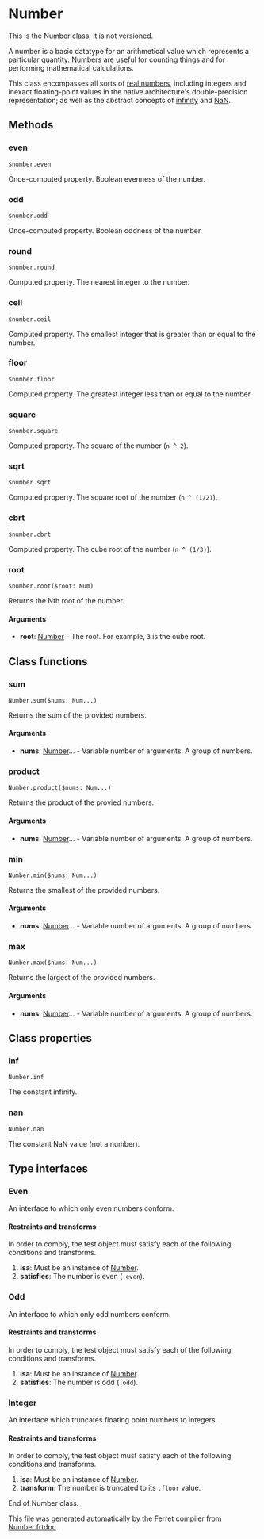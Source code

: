 # Number

This is the Number class; it is not versioned.

A number is a basic datatype for an arithmetical value which represents a
particular quantity. Numbers are useful for counting things and for
performing mathematical calculations.

This class encompasses all sorts of
[real numbers](https://en.wikipedia.org/wiki/Real_number), including integers
and inexact floating-point values in the native architecture's
double-precision representation; as well as the
abstract concepts of [infinity](#inf) and [NaN](#nan).



## Methods

### even

```
$number.even
```

Once-computed property. Boolean evenness of the number.



### odd

```
$number.odd
```

Once-computed property. Boolean oddness of the number.



### round

```
$number.round
```

Computed property. The nearest integer to the number.



### ceil

```
$number.ceil
```

Computed property. The smallest integer that is greater than or equal to the number.



### floor

```
$number.floor
```

Computed property. The greatest integer less than or equal to the number.



### square

```
$number.square
```

Computed property. The square of the number (`n ^ 2`).



### sqrt

```
$number.sqrt
```

Computed property. The square root of the number (`n ^ (1/2)`).



### cbrt

```
$number.cbrt
```

Computed property. The cube root of the number (`n ^ (1/3)`).



### root

```
$number.root($root: Num)
```

Returns the Nth root of the number.


#### Arguments

* __root__: [Number](/std/doc/Number.md) - The root. For example, `3` is the cube root.


## Class functions

### sum

```
Number.sum($nums: Num...)
```

Returns the sum of the provided numbers.


#### Arguments

* __nums__: [Number](/std/doc/Number.md)... - Variable number of arguments. A group of numbers.



### product

```
Number.product($nums: Num...)
```

Returns the product of the provied numbers.


#### Arguments

* __nums__: [Number](/std/doc/Number.md)... - Variable number of arguments. A group of numbers.



### min

```
Number.min($nums: Num...)
```

Returns the smallest of the provided numbers.


#### Arguments

* __nums__: [Number](/std/doc/Number.md)... - Variable number of arguments. A group of numbers.



### max

```
Number.max($nums: Num...)
```

Returns the largest of the provided numbers.


#### Arguments

* __nums__: [Number](/std/doc/Number.md)... - Variable number of arguments. A group of numbers.



## Class properties


### inf

```
Number.inf
```

The constant infinity.

### nan

```
Number.nan
```

The constant NaN value (not a number).

## Type interfaces

### Even

An interface to which only even numbers conform.


#### Restraints and transforms

In order to comply, the test object must satisfy each of the following conditions and transforms.

1. __isa__: Must be an instance of [Number](/std/doc/Number.md).
2. __satisfies__: The number is even (`.even`).


### Odd

An interface to which only odd numbers conform.


#### Restraints and transforms

In order to comply, the test object must satisfy each of the following conditions and transforms.

1. __isa__: Must be an instance of [Number](/std/doc/Number.md).
2. __satisfies__: The number is odd (`.odd`).


### Integer

An interface which truncates floating point numbers to integers.


#### Restraints and transforms

In order to comply, the test object must satisfy each of the following conditions and transforms.

1. __isa__: Must be an instance of [Number](/std/doc/Number.md).
2. __transform__: The number is truncated to its `.floor` value.


End of Number class.

This file was generated automatically by the Ferret compiler from
[Number.frtdoc](../Number.frtdoc).